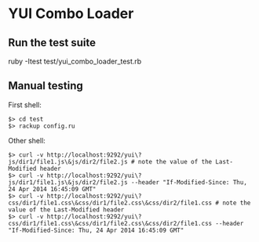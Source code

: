 # YUI Combo Loader

## Run the test suite

ruby -Itest test/yui_combo_loader_test.rb

## Manual testing

First shell:
```
$> cd test
$> rackup config.ru
```

Other shell:
```
$> curl -v http://localhost:9292/yui\?js/dir1/file1.js\&js/dir2/file2.js # note the value of the Last-Modified header
$> curl -v http://localhost:9292/yui\?js/dir1/file1.js\&js/dir2/file2.js --header "If-Modified-Since: Thu, 24 Apr 2014 16:45:09 GMT"
$> curl -v http://localhost:9292/yui\?css/dir1/file1.css\&css/dir1/file2.css\&css/dir2/file1.css # note the value of the Last-Modified header
$> curl -v http://localhost:9292/yui\?css/dir1/file1.css\&css/dir1/file2.css\&css/dir2/file1.css --header "If-Modified-Since: Thu, 24 Apr 2014 16:45:09 GMT"
```
